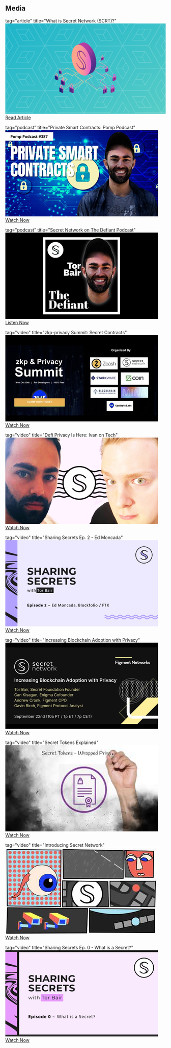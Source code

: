 <type title="Hero">

## Media

</type>

<type title="card">

tag="article" 
title="What is Secret Network (SCRT)?"
![](../img/media-card/dycrpt-secret-hero.png)
[Read Article](https://decrypt.co/resources/what-is-secret-network-scrt-formerly-enigma)

</type>

<type title="card">

tag="podcast" 
title="Private Smart Contracts: Pomp Podcast"
![](../img/media-card/image1.png)
[Watch Now](https://www.youtube.com/watch?v=Kx9hb3U7pfs)

</type>

<type title="card">

tag="podcast" 
title="Secret Network on The Defiant Podcast"
![](../img/media-card/image2.png)
[Listen Now](https://anchor.fm/thedefiant/episodes/Privacy-Might-be-the-Only-Thing-Left-That-Makes-Web-3-0-a-Viable-Alternative-Tor-Bair-of-Secret-Foundation-el9n52)

</type>

<type title="card">

tag="video" 
title="zkp-privacy Summit: Secret Contracts"
![](../img/media-card/privacysummit.png)
[Watch Now](https://www.crowdcast.io/e/zkp-privacy-summit/5)

</type>

<type title="card">

tag="video" 
title="Defi Privacy Is Here: Ivan on Tech"
![](../img/media-card/image3.png)
[Watch Now](https://www.youtube.com/watch?v=rvkMPcMK_7Ah)

</type>

<type title="card">

tag="video" 
title="Sharing Secrets Ep. 2 - Ed Moncada"
![](../img/media-card/image4.png)
[Watch Now](https://www.youtube.com/watch?v=7JL5N8R2HKI)

</type>

<type title="card">

tag="video" 
title="Increasing Blockchain Adoption with Privacy"
![](../img/media-card/image5.png)
[Watch Now](https://www.youtube.com/watch?v=7-eUMvH84mU)

</type>

<type title="card">

tag="video" 
title="Secret Tokens Explained"
![](../img/media-card/image6.png)
[Watch Now](https://www.youtube.com/watch?v=fkgy83Hu8Bc)

</type>

<type title="card">

tag="video" 
title="Introducing Secret Network"
![](../img/media-card/image7.png)
[Watch Now](https://www.youtube.com/watch?v=c70BBVUCxxk)

</type>

<type title="card">

tag="video" 
title="Sharing Secrets Ep. 0 - What is a Secret?"
![](../img/media-card/image8.png)
[Watch Now](https://www.youtube.com/watch?v=Jk7kV1ph-FQ)

</type>
